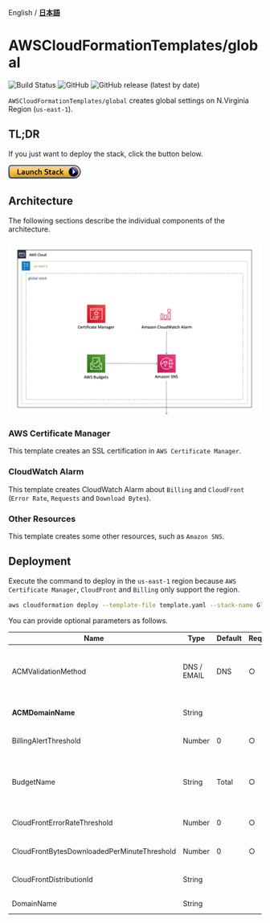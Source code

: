 English / [**日本語**](README_JP.md)

# AWSCloudFormationTemplates/global
![Build Status](https://codebuild.ap-northeast-1.amazonaws.com/badges?uuid=eyJlbmNyeXB0ZWREYXRhIjoiT1o3djE0RFpweWErRDl6SkpwTGsySVJKbWk0ajhreUlEaXAvTHh3ZzdaS2wzNVR5V1hpZkZRRVRtcFIvNncydWdad2w4TG9MRVMzVGFvMlZKY2RNYUowPSIsIml2UGFyYW1ldGVyU3BlYyI6Ik0vOGVWdGFEWTlyYVdDZUwiLCJtYXRlcmlhbFNldFNlcmlhbCI6MX0%3D&branch=master)
![GitHub](https://img.shields.io/github/license/eijikominami/aws-cloudformation-templates)
![GitHub release (latest by date)](https://img.shields.io/github/v/release/eijikominami/aws-cloudformation-templates)
 
``AWSCloudFormationTemplates/global`` creates global settings on N.Virginia Region (`us-east-1`).

## TL;DR

If you just want to deploy the stack, click the button below.

[![cloudformation-launch-stack](../images/cloudformation-launch-stack.png)](https://console.aws.amazon.com/cloudformation/home?region=us-east-1#/stacks/create/review?stackName=GlobalSettings&templateURL=https://eijikominami.s3-ap-northeast-1.amazonaws.com/aws-cloudformation-templates/global/template.yaml) 

## Architecture

The following sections describe the individual components of the architecture.

![](../images/architecture-global.png)

### AWS Certificate Manager

This template creates an SSL certification in ``AWS Certificate Manager``.

### CloudWatch Alarm

This template creates CloudWatch Alarm about ``Billing`` and ``CloudFront`` (``Error Rate``, ``Requests`` and ``Download Bytes``).

### Other Resources

This template creates some other resources, such as ``Amazon SNS``.

## Deployment

Execute the command to deploy in the ``us-east-1`` region because ``AWS Certificate Manager``, ``CloudFront`` and ``Billing`` only support the region.

```bash
aws cloudformation deploy --template-file template.yaml --stack-name GlobalSettings --region us-east-1
```

You can provide optional parameters as follows.

| Name | Type | Default | Required | Details | 
| --- | --- | --- | --- | --- |
| ACMValidationMethod | DNS / EMAIL | DNS | ○ | The method you want to use to validate that you own or control the domain associated with a public certificate.  |
| **ACMDomainName** | String | | | If it's NOT empty, **SSL certification** is created. |
| BillingAlertThreshold | Number | 0 | ○ | If it's NOT ZERO, **CloudWatch Alarm** is created. |
| BudgetName | String | Total | ○ | The budget name. When ``BillingAlertThreshold`` is changed, **this value also must be changed** . |
| CloudFrontErrorRateThreshold | Number | 0 | ○ | If it's NOT ZERO, **CloudWatch Alarm** is created. |
| CloudFrontBytesDownloadedPerMinuteThreshold | Number | 0 | ○ | If it's NOT ZERO, **CloudWatch Alarm** is created. |
| CloudFrontDistributionId | String | | | The CloudFront Distribution Id for monitoring |
| DomainName | String | | | The name of the domain | 